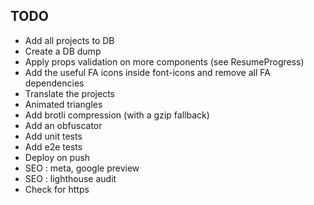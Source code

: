 ## TODO
- Add all projects to DB
- Create a DB dump
- Apply props validation on more components (see ResumeProgress)
- Add the useful FA icons inside font-icons and remove all FA dependencies
- Translate the projects
- Animated triangles
- Add brotli compression (with a gzip fallback)
- Add an obfuscator
- Add unit tests 
- Add e2e tests
- Deploy on push
- SEO : meta, google preview
- SEO : lighthouse audit
- Check for https